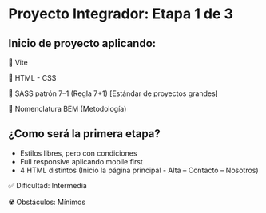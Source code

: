 # Proyecto Integrador: Etapa 1 de 3
   
## Inicio de proyecto aplicando:
  🔸 Vite
  
  🔹 HTML - CSS
  
  🔸 SASS patrón 7–1 (Regla 7+1) [Estándar de proyectos grandes]
  
  🔹 Nomenclatura BEM (Metodología)
  

## ¿Como será la primera etapa?
   +  Estilos libres, pero con condiciones
   +  Full responsive aplicando mobile first
   +  4 HTML distintos (Inicio la página principal  - Alta – Contacto – Nosotros)
  
   ✅ Dificultad:  Intermedia
   
   ☢️ Obstáculos:  Mínimos 
